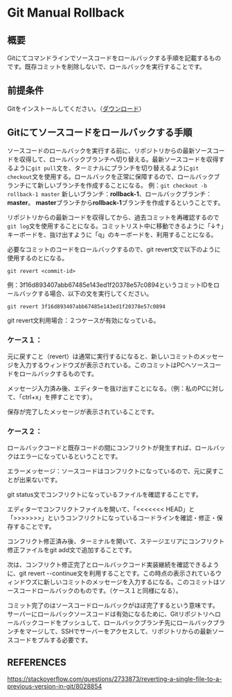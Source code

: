 # Git Manual Rollback
## 概要
Gitにてコマンドラインでソースコードをロールバックする手順を記載するものです。既存コミットを削除しないで、ロールバックを実行することです。

## 前提条件
Gitをインストールしてください。（[ダウンロード](https://git-scm.com/downloads)）

## Gitにてソースコードをロールバックする手順
ソースコードのロールバックを実行する前に、リポジトリからの最新ソースコードを収得して、ロールバックブランチへ切り替える。最新ソースコードを収得するように`git pull`文を、ターミナルにブランチを切り替えるように`git checkout`文を使用する。ロールバックを正常に保障するので、ロールバックブランチにて新しいブランチを作成することになる。
例：`git checkout -b rollback-1 master`
新しいブランチ：**rollback-1**、ロールバックブランチ：**master**。
**master**ブランチから**rollback-1**ブランチを作成するということです。

リポジトリからの最新コードを収得してから、過去コミットを再確認するので`git log`文を使用することになる。コミットリスト中に移動できるように「↓↑」キーボードを、抜け出すように「q」のキーボードを、利用することになる。

必要なコミットのコードをロールバックするので、git revert文で以下のように使用するのとになる。
```
git revert <commit-id>
```

例：3f16d893407abb67485e143ed1f20378e57c0894というコミットIDをロールバックする場合、以下の文を実行してください。
```
git revert 3f16d893407abb67485e143ed1f20378e57c0894
```

git revert文利用場合：２つケースが有効になっている。

### ケース１：
元に戻すこと（revert）は通常に実行するになると、新しいコミットのメッセージを入力するウィンドウズが表示されている。このコミットはPCへソースコードをロールバックするものです。

メッセージ入力済み後、エディターを抜け出すことになる。（例：私のPCに対して、「ctrl+x」を押すことです）。

保存が完了したメッセージが表示されていることです。

### ケース２：
ロールバックコードと既存コードの間にコンフリクトが発生すれば、ロールバックはエラーになっているということです。

エラーメッセージ：ソースコードはコンフリクトになっているので、元に戻すことが出来ないです。

git status文でコンフリクトになっているファイルを確認することです。

エディターでコンフリクトファイルを開いて、「<<<<<<< HEAD」と「>>>>>>>」というコンフリクトになっているコードラインを確認・修正・保存することです。

コンフリクト修正済み後、ターミナルを開いて、ステージエリアにコンフリクト修正ファイルをgit add文で追加することです。

次は、コンフリクト修正完了とロールバックコード実装継続を確認できるように、git revert --continue文を利用することです。この時点の表示されているウィンドウズに新しいコミットのメッセージを入力するになる。このコミットはソースコードロールバックのものです。（ケース１と同様になる）。

コミット完了のはソースコードロールバックがほぼ完了するという意味です。
サーバーにロールバックソースコードは有効になるために、Gitリポジトリへロールバックコードをプッシュして、ロールバックブランチ先にロールバックブランチをマージして、SSHでサーバーをアクセスして、リポジトリからの最新ソースコードをプルする必要です。

## REFERENCES
https://stackoverflow.com/questions/2733873/reverting-a-single-file-to-a-previous-version-in-git/8028854
